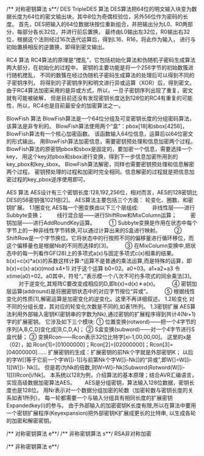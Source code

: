 /** 对称密钥算法 s**/
DES TripleDES 算法
	DES算法把64位的明文输入块变为数据长度为64位的密文输出块，其中8位为奇偶校验位，另外56位作为密码的长度。
 	首先，DES把输入的64位数据块按位重新组合，并把输出分为L0、R0两部分，每部分各长32位，并进行前后置换，
 	最终由L0输出左32位，R0输出右32位，根据这个法则经过16次迭代运算后，得到L16、R16，将此作为输入，
 	进行与初始置换相反的逆置换，即得到密文输出。

RC4 算法
	RC4算法的原理是“搅乱”，它包括初始化算法和伪随机子密码生成算法两大部分，在初始化的过程中，
 	密钥的主要功能是将一个256字节的初始数簇进行随机搅乱，
 	不同的数簇在经过伪随机子密码生成算法的处理后可以得到不同的子密钥序列，
 	将得到的子密钥序列和明文进行异或运算（XOR）后，得到密文。
 	由于RC4算法加密采用的是异或方式，所以，一旦子密钥序列出现了重复，密文就有可能被破解，
 	但是目前还没有发现密钥长度达到128位的RC4有重复的可能性，所以，RC4也是目前最安全的加密算法之一。

BlowFish 算法
 BlowFish算法是一个64位分组及可变密钥长度的分组密码算法，该算法是非专利的。
 BlowFish算法使用两个“盒”：pbox[18]和sbox[4256]，BlowFish算法有一个核心加密函数。
 该函数输入64位信息，运算后以64位密文的形式输出。
 用BlowFish算法加密信息，需要密钥预处理和信息加密两个过程。
 BlowFish算法的原密钥pbox和sbox是固定的，要加密一个信息，需要选择一个key，
 用这个key对pbox和sbox进行变换，得到下一步信息加密所用到的key_pbox和key_sbox。
 BlowFish算法解密，同样也需要密钥预处理和信息解密两个过程。
 密钥预处理的过程和加密时完全相同。信息解密的过程就是把信息加密过程的key_pbox逆序使用即可。

AES 算法
	AES设计有三个密钥长度:128,192,256位，相对而言，AES的128密钥比DES的56密钥强1021倍[2]。
 	AES算法主要包括三个方面：
 	轮变化、圈数、和密钥扩展。
 	1.1圈变化
        AES每一个圈变换由以下三个层组成:
　　    非线性层——进行Subbyte变换；
　　    线行混合层——进行ShiftRow和MixColumn运算；
　　    密钥加层——进行AddRoundKey运算。
　　    ① Subbyte变换是作用在状态中每个字节上的一种非线性字节转换,可以通过计算出来的S盒进行映射。
　　    ② ShiftRow是一个字节换位。它将状态中的行按照不同的偏移量进行循环移位，而这个偏移量也是根据Nb的不同而选择的[3]。
　　    ③ 在MixColumn变换中,把状态中的每一列看作GF(28)上的多项式a(x)与固定多项式c(x)相乘的结果。 b(x)=c(x)*a(x)的系数这样计算:*运算不是普通的乘法运算,而是特殊的运算，即 b(x)=c(x)·a(x)(mod x4+1) 对于这个运算 b0=02。a0+03。a1+a2+a3 令xtime(a0)=02。a0其中，符号“。”表示模一个八次不可约多项式的同余乘法[3]。
　　    对于逆变化,其矩阵C要改变成相应的D,即b(x)=d(x)＊a(x)。
　　    ④ 密钥加层运算(addround)是将圈密钥状态中的对应字节按位“异或”。
　　    ⑤ 根据线性变化的性质[1],解密运算是加密变化的逆变化。这里不再详细叙述。
  1.2轮变化
         对不同的分组长度，其对应的轮变化次数是不同的,如表1所列。
  1.3密钥扩展
         AES算法利用外部输入密钥K(密钥串的字数为Nk),通过密钥的扩展程序得到共计4(Nr+1)字的扩展密钥。
         它涉及如下三个模块:
              ① 位置变换(rotword)——把一个4字节的序列[A,B,C,D]变化成[B,C,D,A]；
              ② S盒变换(subword)——对一个4字节进行S盒代替；
              ③ 变换Rcon——Rcon表示32位比特字[xi-1,00,00,00]。
          这里的x是（02），如 Rcon[1]=[01000000]；Rcon[2]=[02000000]；Rcon[3]=[04000000]…… 扩展密钥的生成：扩展密钥的前Nk个字就是外部密钥K；
          以后的字W[]等于它前一个字W[[i-1]]与前第Nk个字W[[i-Nk]]的“异或”,即W[]=W[[i-1]]W[[i- Nk]]。
          但是若i为Nk的倍数,则W=W[i-Nk]Subword(Rotword(W[[i-1]]))Rcon[i/Nk]。
 本系统以128为例，介绍算法的基本原理；结合AVR汇编语言，实现高级数据加密算法AES。　　
 AES是分组密钥，算法输入128位数据，密钥长度也是128位。
 用Nr表示对一个数据分组加密的轮数（加密轮数与密钥长度的关系如表1所列）。
 每一轮都需要一个与输入分组具有相同长度的扩展密钥Expandedkey(i)的参与。
 由于外部输入的加密密钥K长度有限,所以在算法中要用一个密钥扩展程序(Keyexpansion)把外部密钥K扩展成更长的比特串,
 以生成各轮的加密和解密密钥。

/** 对称密钥算法 e**/
/** 非称密钥算法 s**/
 RSA非对称加密

/** 非称密钥算法 e**/